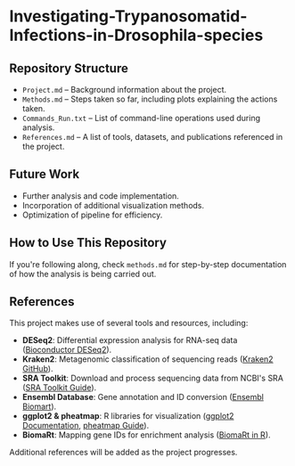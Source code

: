 # Investigating-Trypanosomatid-Infections-in-Drosophila-species

## Repository Structure  
- `Project.md` – Background information about the project.  
- `Methods.md` – Steps taken so far, including plots explaining the actions taken.  
- `Commands_Run.txt` – List of command-line operations used during analysis. 
- `References.md` – A list of tools, datasets, and publications referenced in the project.  

## Future Work  
- Further analysis and code implementation.  
- Incorporation of additional visualization methods.  
- Optimization of pipeline for efficiency.  

## How to Use This Repository  
If you're following along, check `methods.md` for step-by-step documentation of how the analysis is being carried out.  

## References  
This project makes use of several tools and resources, including:  
- **DESeq2**: Differential expression analysis for RNA-seq data ([Bioconductor DESeq2](https://bioconductor.org/packages/release/bioc/html/DESeq2.html)).  
- **Kraken2**: Metagenomic classification of sequencing reads ([Kraken2 GitHub](https://github.com/DerrickWood/kraken2)).  
- **SRA Toolkit**: Download and process sequencing data from NCBI's SRA ([SRA Toolkit Guide](https://github.com/ncbi/sra-tools/wiki)).  
- **Ensembl Database**: Gene annotation and ID conversion ([Ensembl Biomart](https://www.ensembl.org/biomart/martview)).  
- **ggplot2 & pheatmap**: R libraries for visualization ([ggplot2 Documentation](https://ggplot2.tidyverse.org/), [pheatmap Guide](https://cran.r-project.org/web/packages/pheatmap/pheatmap.pdf)).  
- **BiomaRt**: Mapping gene IDs for enrichment analysis ([BiomaRt in R](https://bioconductor.org/packages/release/bioc/html/biomaRt.html)).  

Additional references will be added as the project progresses. 
